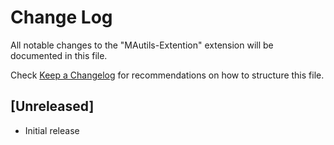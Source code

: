 # Change Log

All notable changes to the "MAutils-Extention" extension will be documented in this file.

Check [Keep a Changelog](http://keepachangelog.com/) for recommendations on how to structure this file.

## [Unreleased]

- Initial release
